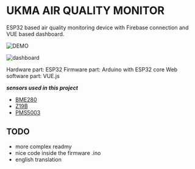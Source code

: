 # UKMA AIR QUALITY MONITOR

ESP32 based air quality monitoring device with Firebase connection and VUE based dashboard.

![DEMO](https://urbanmonitor-d7a3b.firebaseapp.com/)

![dashboard](https://imgur.com/PLD6aGn.png) 

Hardware part: ESP32
Firmware part: Arduino with ESP32 core
Web software part: VUE.js

***sensors used in this project***
- [BME280](https://www.infinite-electronic.ru/datasheet/97-BME280.pdf)
- [Z19B](https://www.winsen-sensor.com/d/files/infrared-gas-sensor/mh-z19b-co2-ver1_0.pdf)
- [PMS5003](https://www.aqmd.gov/docs/default-source/aq-spec/resources-page/plantower-pms5003-manual_v2-3.pdf)



## TODO
  - more complex readmy
  - nice code inside the firmware .ino
  - english translation
